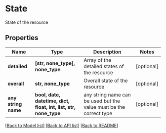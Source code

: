 # State

State of the resource

## Properties
Name | Type | Description | Notes
------------ | ------------- | ------------- | -------------
**detailed** | **[str, none_type], none_type** | Array of the detailed states of the resource | [optional] 
**overall** | **str, none_type** | Overall state of the resource | [optional] 
**any string name** | **bool, date, datetime, dict, float, int, list, str, none_type** | any string name can be used but the value must be the correct type | [optional]

[[Back to Model list]](../README.md#documentation-for-models) [[Back to API list]](../README.md#documentation-for-api-endpoints) [[Back to README]](../README.md)



